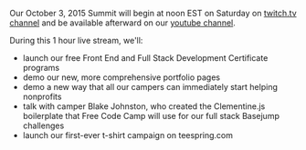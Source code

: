 Our October 3, 2015 Summit will begin at noon EST on Saturday on [twitch.tv channel](http://twitch.tv/freecodecamp) and be available afterward on our [youtube channel](https://www.youtube.com/channel/UC8butISFwT-Wl7EV0hUK0BQ?sub_confirmation=1).

During this 1 hour live stream, we'll:
- launch our free Front End and Full Stack Development Certificate programs
- demo our new, more comprehensive portfolio pages
- demo a new way that all our campers can immediately start helping nonprofits
- talk with camper Blake Johnston, who created the Clementine.js boilerplate that Free Code Camp will use for our full stack Basejump challenges
- launch our first-ever t-shirt campaign on teespring.com